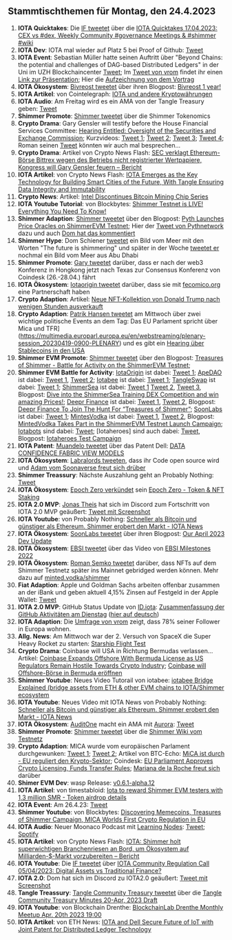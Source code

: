 ## Stammtischthemen für Montag, den 24.4.2023

1. **IOTA Quicktakes**: Die [IF tweetet](https://twitter.com/iota/status/1647887755291009027?s=20) über die [IOTA Quicktakes 17.04.2023: CEX vs #dex, Weekly Community #governance Meetings & #shimmer #wiki](https://www.youtube.com/watch?v=wgfZMybWiqc&list=PLMbc46iGTB_QyqqU-QwbFsrVd9-HN55i_&index=1)
2. **IOTA Dev**: IOTA mal wieder auf Platz 5 bei Proof of Github: [Tweet](https://twitter.com/ProofofGitHub/status/1648234930051137537?s=20)
3. **IOTA Event**: Sebastian Müller hatte seinen Auftritt über "Beyond Chains: the potential and challenges of DAG-based Distributed Ledgers" in der Uni im UZH Blockchaincenter [Tweet](https://twitter.com/uzh_blockchain/status/1647904420162682889?s=20); Im [Tweet von vrom](https://twitter.com/Vrom14286662/status/1648952882501230592?s=20) findet ihr einen [Link zur Präsentation](https://drive.google.com/file/d/1rjE-qoyncIoFVhP5u-ekesOrdNDqU9C9/view); Hier die [Aufzeichnung von dem Vortrag](https://uzh.mediaspace.cast.switch.ch/media/Beyond+ChainsA+the+potential+and+challenges+of+DAG-based+Distributed+Ledgers/0_fg0xhz4a)
4. **IOTA Ökosystem**: [Bivreost tweetet](https://twitter.com/bivreost/status/1648053662504087552?s=20) über ihren Blogpost: [Bivreost 1 year!](https://bivreostwallet.medium.com/%D0%B1%D0%B8%D0%B2%D1%80%D0%B5%D0%BE%D1%81%D1%82-1-%D0%B3%D0%BE%D0%B4-1a6d8d268515)
5. **IOTA Artikel**: von Cointelegraph: [IOTA und andere Kryptowährungen](https://de.cointelegraph.com/learn/iota-und-andere-kryptow%C3%A4hrungen)
6. **IOTA Audio**: Am Freitag wird es ein AMA von der Tangle Treasury geben: [Tweet](https://twitter.com/TangleTreasury/status/1648038757394706443?s=20)
7. **Shimmer Promote**: [Shimmer tweetet](https://twitter.com/shimmernet/status/1648219871279210497?s=20) über die Shimmer Tokenomics
8. **Crypto Drama**: Gary Gensler will testify before the House Financial Services Committee: [Hearing Entitled: Oversight of the Securities and Exchange Commission](https://www.youtube.com/watch?v=DmipafFCli0); Kurzvideos: [Tweet 1](https://twitter.com/CryptoNewsFlas3/status/1648558408344150018?s=20); [Tweet 2](https://twitter.com/1CrypticPoet/status/1648360519588347905?s=20); [Tweet 3](https://twitter.com/WatcherGuru/status/1648387358696284167?s=20); [Tweet 4](https://twitter.com/digitalassetbuy/status/1648348362658418688?s=20); Roman seinen [Tweet](https://twitter.com/RomanReher/status/1648353672416354305?s=20) könnten wir auch mal besprechen...
9. **Crypto Drama**: Artikel von Crypto News Flash: [SEC verklagt Ethereum-Börse Bittrex wegen des Betriebs nicht registrierter Wertpapiere, Kongress will Gary Gensler feuern – Bericht](https://www.crypto-news-flash.com/de/sec-verklagt-ethereum-boerse-bittrex-wegen-des-betriebs-nicht-registrierter-wertpapiere-kongress-will-gary-gensler-feuern-bericht/?feed_id=14813&_unique_id=643e5f2935d46)
10. **IOTA Artikel**: von Crypto News Flash: [IOTA Emerges as the Key Technology for Building Smart Cities of the Future, With Tangle Ensuring Data Integrity and Immutability](https://www.crypto-news-flash.com/iota-emerges-as-the-key-technology-for-building-smart-cities-of-the-future-with-tangle-ensuring-data-integrity-and-immutability/)
11. **Crypto News**: Artikel: [Intel Discontinues Bitcoin Mining Chip Series](https://www.coindesk.com/tech/2023/04/18/intel-discontinues-bitcoin-mining-chip-series/)
12. **IOTA Youtube Tutorial**: von Blockbytes: [Shimmer Testnet is LIVE! Everything You Need To Know!](https://www.youtube.com/watch?v=uPI8VzPeCT0)
13. **Shimmer Adaption**: [Shimmer tweetet](https://twitter.com/shimmernet/status/1648310420396965889?s=20) über den Blogpost: [Pyth Launches Price Oracles on ShimmerEVM Testnet](https://blog.shimmer.network/pyth-launches-on-shimmerevm-testnet/); Hier der [Tweet von Pythnetwork](https://twitter.com/PythNetwork/status/1648311792597344262?s=20) dazu und auch [Dom hat das kommentiert](https://twitter.com/DomSchiener/status/1648314021236424705?s=20)
14. **Shimmer Hype**: Dom Schiener [tweetet](https://twitter.com/DomSchiener/status/1648402860764266498?s=20) ein Bild vom Meer mit den Worten "The future is shimmering" und später in der Woche [tweetet er](https://twitter.com/DomSchiener/status/1649062875699326977?s=20) nochmal ein Bild vom Meer aus Abu Dhabi
15. **Shimmer Promote**: [Gary tweetet](https://twitter.com/GarrettBullish/status/1648557382635597825?s=20) darüber, dass er nach der web3 Konferenz in Hongkong jetzt nach Texas zur Consensus Konferenz von Coindesk (26.-28.04.) fährt
16. **IOTA Ökosystem**: [Iotaorigin tweetet](https://twitter.com/origin_iota/status/1528717699928440833?s=20) darüber, dass sie mit [fecomico.org](https://fecomico.org/) eine Partnerschaft haben
17. **Crypto Adaption**: Artikel: [Neue NFT-Kollektion von Donald Trump nach wenigen Stunden ausverkauft](https://www.btc-echo.de/schlagzeilen/neue-nft-kollektion-von-donald-trump-nach-wenigen-stunden-ausverkauft-162933/)
18. **Crypto Adaption**: [Patrik Hansen tweetet](https://twitter.com/paddi_hansen/status/1648628399089303552?s=20) am Mittwoch über zwei wichtige politische Events an dem Tag: Das EU Parlament spricht über Mica und TFR](https://multimedia.europarl.europa.eu/en/webstreaming/plenary-session_20230419-0900-PLENARY) und es gibt ein [Hearing über Stablecoins in den USA](https://www.youtube.com/watch?v=ti0CDUxTAWI)
19. **Shimmer EVM Promote**: [Shimmer tweetet](https://twitter.com/shimmernet/status/1648672810426826752?s=20) über den Blogpost: [Treasures of Shimmer - Battle for Activity on the ShimmerEVM Testnet](https://blog.shimmer.network/treasures-of-shimmer-announcement/); 
20. **Shimmer EVM Battle for Activity**: [IotaOrigin](https://twitter.com/origin_iota) ist dabei: [Tweet 1](https://twitter.com/origin_iota/status/1648674285861363712?s=20); [ApeDAO](https://twitter.com/iotapes) ist dabei: [Tweet 1](https://twitter.com/Vrom14286662/status/1648679182061166592?s=20), [Tweet 2](https://twitter.com/0xAlphaRho/status/1648976098275852289?s=20); [Iotabee](https://twitter.com/iotabee) ist dabei: [Tweet 1](https://twitter.com/iotabee/status/1648680079134793728?s=20); [TangleSwap](https://twitter.com/TangleSwap) ist dabei: [Tweet 1](https://twitter.com/TangleSwap/status/1648682268855095297?s=20); [ShimmerSea](https://twitter.com/ShimmerSeaDEX) ist dabei: [Tweet 1](https://twitter.com/ShimmerSeaDEX/status/1646073776855982080?s=20) [Tweet 2](https://twitter.com/ShimmerSeaDEX/status/1648738494468980748?s=20), [Tweet 3](https://twitter.com/ShimmerSeaDEX/status/1648929492323246082?s=20), Blogpost: [Dive into the ShimmerSea Training DEX Competition and win amazing Prices!](https://medium.com/@shimmerseadefi/dive-into-the-shimmersea-training-dex-competition-and-win-amazing-prices-2ac05d53f832); [Deepr Finance](https://twitter.com/DeeprFinance) ist dabei: [Tweet 1](https://twitter.com/DeeprFinance/status/1648682275976912896?s=20), [Tweet 2](https://twitter.com/DeeprFinance/status/1649036336899162113?s=20), Blogpost: [Deepr Finance To Join The Hunt For “Treasures of Shimmer”](https://medium.com/@Deepr.Finance/deepr-finance-to-join-the-hunt-for-treasures-of-shimmer-7e20d937c001); [SoonLabs](https://twitter.com/soon_labs) ist dabei: [Tweet 1](https://twitter.com/soon_labs/status/1648743200113426432?s=20); [MintesVodka](https://twitter.com/MintedVodka) ist dabei: [Tweet 1](https://twitter.com/romansemko/status/1648961356194881536?s=20), [Tweet 2](https://twitter.com/MintedVodka/status/1648986157831553024?s=20), Blogpost: [MintedVodka Takes Part in the ShimmerEVM Testnet Launch Campaign](https://medium.com/gat-network/mintedvodka-takes-part-in-the-shimmerevm-testnet-launch-campaign-274f536dcea9); [Iotabots](https://twitter.com/iotabots) sind dabei: [Tweet](https://twitter.com/huhn511/status/1649025196160843776?s=20); [Iotaheroes] sind auch dabei: [Tweet](https://twitter.com/IotaHeroes/status/1649049151689347075?s=20), Blogpost: [Iotaheroes Test Campaign](https://www.iotaheroes.com/blog/iotaheroes-testnet-campaign)
21. **IOTA Patent**: [Muandelo tweetet](https://twitter.com/muandelo/status/1648703135685177344?s=20) über das Patent Dell: [DATA CONFIDENCE FABRIC VIEW MODELS](https://worldwide.espacenet.com/patent/search/family/085796796/publication/US2023113941A1?q=pn%3DUS2023113941A1)
22. **IOTA Ökosystem**: [Labralords tweeten](https://twitter.com/labralords/status/1648650814590791686?s=20), dass ihr Code open source wird und [Adam vom Soonaverse freut sich drüber](https://twitter.com/adam_unchained/status/1648718729151397892?s=20)
23. **Shimmer Treassury**: Nächste Auszahlung geht an Probably Nothing: [Tweet](https://twitter.com/TangleTreasury/status/1648722745771827201?s=20)
24. **IOTA Ökosystem**: [Epoch Zero verkündet](https://twitter.com/Epoch_0/status/1648371770355859467?s=20) sein [Epoch Zero - Token & NFT Staking](https://medium.com/@EpochZer0/staking-657bf6adfe44)
25. **IOTA 2.0 MVP**: [Jonas Theis](https://twitter.com/jonastheis_) hat sich im Discord zum Fortschritt von IOTA 2.0 MVP geäußert: [Tweet mit Screenshot](https://twitter.com/Vrom14286662/status/1648693580100169729?s=20)
26. **IOTA Youtube**: von Probably Nothing: [Schneller als Bitcoin und günstiger als Ethereum. Shimmer erobert den Markt - IOTA News](https://www.youtube.com/watch?v=ZBEnkaGR6Sw)
27. **IOTA Ökosystem**: [SoonLabs tweetet](https://twitter.com/soon_labs/status/1648913450981269504?s=20) über ihren Blogpost: [Our April 2023 Dev Update](https://soonlabs.medium.com/our-april-2023-dev-update-f15827e2b3cd) 
28. **IOTA Ökosystem**: [EBSI tweetet](https://twitter.com/EU_EBSI/status/1648972453916422144?s=20) über das Video von [EBSI Milestones 2022](https://youtu.be/so6oZ5opAA8)
29. **IOTA Ökosystem**: [Roman Semko tweetet](https://twitter.com/romansemko/status/1648961356194881536?s=20) darüber, dass NFTs auf dem Shimmer Testnetz später ins Mainnet gebridged werden können. Mehr dazu auf [minted.vodka/shimmer](https://minted.vodka/shimmer)
30. **Fiat Adaption**: Apple und Goldman Sachs arbeiten offenbar zusammen an der iBank und geben aktuell 4,15% Zinsen auf Festgeld in der Apple Wallet: [Tweet](https://twitter.com/marcfriedrich7/status/1648556385905307649?s=20)
31. **IOTA 2.0 MVP**: GitHub Status Update von [ID.iota](https://twitter.com/id_iota): [Zusammenfassung der GitHub Aktivitäten am Dienstag](https://twitter.com/id_iota/status/1648944605336043522?s=20) ([hier auf deutsch](https://www.iota-talk.com/forum/index.php?thread/14-iota-talk/&postID=117006#post117006))
32. **IOTA Adaption**: Die [Umfrage von vrom](https://twitter.com/Vrom14286662/status/1648542075208572929?s=20) zeigt, dass 78% seiner Follower in Europa wohnen. 
33. **Allg. News**: Am Mittwoch war der 2. Versuch von SpaceX die Super Heavy Rocket zu starten: [Starship Flight Test](https://www.youtube.com/live/-1wcilQ58hI?feature=share&t=2664)
34. **Crypto Drama**: Coinbase will USA in Richtung Bermudas verlassen... Artikel: [Coinbase Expands Offshore With Bermuda License as US Regulators Remain Hostile Towards Crypto Industry](https://coinpedia.org/news/coinbase-expands-offshore-with-bermuda-license-as-us-regulators-remain-hostile-towards-crypto-industry/); [Coinbase will Offshore-Börse in Bermuda eröffnen](https://www.btc-echo.de/schlagzeilen/coinbase-will-offshore-boerse-in-bermuda-eroeffnen-163028/)
35. **Shimmer Youtube**: Neues Video Tutorail von iotabee: [iotabee Bridge Explained (bridge assets from ETH & other EVM chains to IOTA/Shimmer ecosystem](https://www.youtube.com/watch?v=wZIB54F-ioE&t=6s)
36. **IOTA Youtube**: Neues Video mit IOTA News von Probably Nothing: [Schneller als Bitcoin und günstiger als Ethereum. Shimmer erobert den Markt - IOTA News](https://youtu.be/ZBEnkaGR6Sw) 
37. **IOTA Ökosystem**: [AuditOne](https://twitter.com/auditone_team) macht ein AMA mit [Aurora](https://twitter.com/auroraisnear): [Tweet](https://twitter.com/auditone_team/status/1648971076204916736?s=20)
38. **Shimmer Promote**: [Shimmer tweetet](https://twitter.com/shimmernet/status/1648989892368580609?s=20) über die [Shimmer Wiki vom Testnetz](https://wiki.iota.org/shimmer/smart-contracts/guide/chains_and_nodes/testnet/)
39. **Crypto Adaption**: MICA wurde vom europäischen Parlament durchgewunken: [Tweet 1](https://twitter.com/DrStefanBerger/status/1649000678528884738?s=20); [Tweet 2](https://twitter.com/paddi_hansen/status/1649014582009110533?s=20); Artikel von BTC-Echo: [MiCA ist durch - EU reguliert den Krypto-Sektor](https://www.btc-echo.de/news/mica-ist-durch-eu-reguliert-den-krypto-sektor-162995/); Coindesk: [EU Parliament Approves Crypto Licensing, Funds Transfer Rules](https://www.coindesk.com/policy/2023/04/20/eu-parliament-approves-crypto-licensing-funds-transfer-rules/?utm_term=organic&utm_source=twitter&utm_medium=social&utm_campaign=coindesk_main&utm_content=editorial); [Mariana de la Roche freut sich](https://twitter.com/Marianadlrw/status/1649027130573955074?s=20) darüber
40. **Shimer EVM Dev**: wasp Release: [v0.6.1-alpha.12](https://github.com/iotaledger/wasp/releases/tag/v0.6.1-alpha.12)
41. **IOTA Artikel**: von timestabloid: [Iota to reward Shimmer EVM testers with 1,3 million SMR - Token airdrop details](https://timestabloid.com/iota-to-reward-shimmerevm-testers-with-1-3-million-token-airdrop-details/)
42. **IOTA Event**: Am 26.4.23: [Tweet](https://twitter.com/iota/status/1649050290858106886?s=20)
43. **Shimmer Youtube**: von Blockbytes: [Discovering Memecoins, Treasures of Shimmer Campaign, MICA Worlds First Crypto Regulation in EU](https://www.youtube.com/watch?v=wRvLYbkxdEQ)
44. **IOTA Audio**: Neuer Moonaco Podcast mit [Learning Nodes](https://twitter.com/learning_nodes): [Tweet](https://twitter.com/MoonacoPodcast/status/1648991259896209411?s=20); [Spotify](https://open.spotify.com/episode/02LvgQIg1JJOe0i0q5OXwm?si=fgoD0EAsQQGz-CJfVNWMaQ&dd=1&nd=1)
45. **IOTA Artikel**: von Crypto News Flash: [IOTA: Shimmer holt superwichtigen Branchenriesen an Bord, um Ökosystem auf Milliarden-$-Markt vorzubereiten – Bericht](https://www.crypto-news-flash.com/de/iota-shimmer-holt-superwichtigen-branchenriesen-an-bord-um-oekosystem-auf-milliarden-markt-vorzubereiten-bericht/)
46. **IOTA Youtube**: Die [IF tweetet](https://twitter.com/iota/status/1649140884397588480?s=20) über [IOTA Community Regulation Call 05/04/2023: Digital Assets vs Traditional Finance?](https://www.youtube.com/watch?v=SQV9ACh_2fY)
47. **IOTA 2.0**: Dom hat sich im Discord zu IOTA2.0 geäußert: [Tweet mit Screenshot](https://twitter.com/Vrom14286662/status/1649268058538557441?s=20)
48. **Tangle Treassury**: [Tangle Community Treasury tweetet](https://twitter.com/TangleTreasury/status/1649088284532916234?s=20) über die [Tangle Community Treasury Minutes 20-Apr, 2023 Draft](https://tangletreasury.notion.site/Tangle-Community-Treasury-Minutes-20-Apr-2023-Draft-65b82ff404324199ace70dedbbc8dd88)
49. **IOTA Youtube**: von Blockchain Drenthe: [BlockchainLab Drenthe Monthly Meetup Apr. 20th 2023 19:00](https://www.youtube.com/watch?v=R99pIOm0onM)
50. **IOTA Artikel**: von ETH News: [IOTA and Dell Secure Future of IoT with Joint Patent for Distributed Ledger Technology](https://www.ethnews.com/iota-and-dell-secure-future-of-iot-with-joint-patent-for-distributed-ledger-technology/)


